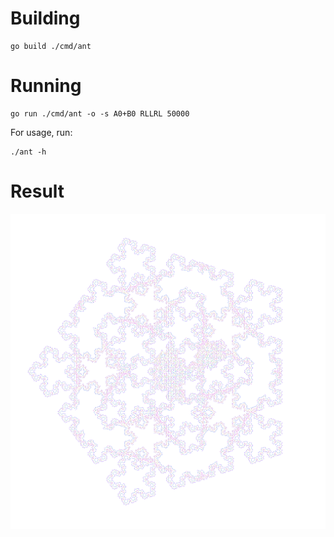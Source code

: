 # Building

```
go build ./cmd/ant
```

# Running

```
go run ./cmd/ant -o -s A0+B0 RLLRL 50000
```

For usage, run:

```
./ant -h
```

# Result

![](example/LLLRLRL-200000.png)
